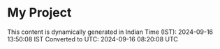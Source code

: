 # My Project

This content is dynamically generated in Indian Time (IST): 2024-09-16 13:50:08 IST
Converted to UTC: 2024-09-16 08:20:08 UTC
